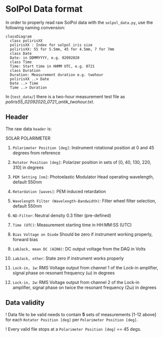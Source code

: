 # SolPol Data format

In order to properly read raw SolPol data with the `solpol_data.py`, use the following naming convension:

```mermaid
classDiagram
  class polirisXX
  polirisXX : Index for solpol iris size
  polirisXX: 55 for 5.5mm, 45 for 4.5mm, 7 for 7mm
  class Date
  Date: in DDMMYYYY, e.g. 02092020
  class Time
  Time: Start time in HHMM UTC, e.g. 0721
  class Duration
  Duration: Measurement duration e.g. twohour
  polirisXX ..> Date
  Date ..> Time
  Time ..> Duration
```

In (`test_data/`) there is a two-hour measurement test file as *poliris55_02092020_0721_antik_twohour.txt*.

## Header
The raw data `header` is:

SOLAR POLARIMETER

1. `Polarimeter Position [deg]`:
Instrument rotational position at 0 and 45 degrees from reference

2. `Rotator Position [deg]`:
Polarizer position in sets of [0, 40, 130, 220, 310] in degrees

3. `PEM Setting [nm]`:
Photoelastic Modulator Head operating wavelength, default 550nm

4. `Retardation [waves]`:
PEM induced retardation

5. `Wavelength Filter (Wavelength-Bandwidth)`:
Filter wheel filter selection, default 550nm

6. `ND-Filter`:
Neutral density 0.3 filter (pre-defined)

7. `Time (UTC)`:
Measurement starting time in HH:MM:SS (UTC)

8. `Bias Voltage on Diode`
Should be zero if instrument working properly, forward bias

9. `LabJack, mean DC (AIN0)`:
DC output voltage from the DAQ in Volts

10. `LabJack, other`:
State zero if instrument works properly

11. `Lock-in, 1w`:
RMS Voltage output from channel 1 of the Lock-in amplifier, signal phase on resonant frequency (ω) in degrees

12. `Lock-in, 2w`:
RMS Voltage output from channel 2 of the Lock-in amplifier, signal phase on twice the resonant frequency (2ω) in degrees

## Data validity

! Data file to be valid needs to contain **5** sets of measurements [1-12 above] for each `Rotator Position [deg]` per `Polarimeter Position [deg]`. <br />


! Every valid file stops at a `Polarimeter Position [deg]` == 45 degs.

